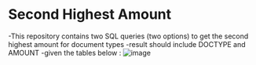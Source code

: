 # Second Highest Amount
-This repository contains two SQL queries (two options) to get the second highest amount for document types
-result should include DOCTYPE and AMOUNT
-given the tables below :
![image](https://github.com/Elisheva-Aizen/SecondHighestAmount/assets/154831898/a01a09aa-824f-49a9-8201-ed07b49d3ffa)

